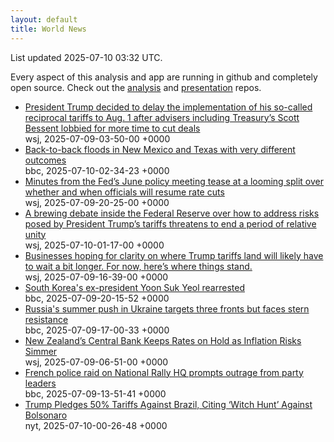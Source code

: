 ```yaml
---
layout: default
title: World News
---
```


<div markdown="0">
<div class="byline small text-muted">List updated <span class="datetime">2025-07-10 03:32 UTC</span>.</div>

<p>Every aspect of this analysis and app are running in github and completely open source. Check out the <a href="https://github.com/Castro-Media/Analysis">analysis</a> and <a href="https://github.com/Castro-Media/TopStoryReview.com">presentation</a> repos.</p>
<ul>
<li><a href='https://www.wsj.com/economy/trade/trump-tariffs-scott-bessent-trade-deals-cc76e43a'>President Trump decided to delay the implementation of his so-called reciprocal tariffs to Aug. 1 after advisers including Treasury&#8217;s Scott Bessent lobbied for more time to cut deals</a><div class='byline small text-muted'>wsj, <span class="datetime">2025-07-09-03-50-00 +0000</span></div></li>
<li><a href='https://www.bbc.com/news/articles/c5y022wp009o'>Back-to-back floods in New Mexico and Texas with very different outcomes</a><div class='byline small text-muted'>bbc, <span class="datetime">2025-07-10-02-34-23 +0000</span></div></li>
<li><a href='https://www.wsj.com/economy/central-banking/june-fed-minutes-inflation-interest-rates-4911925c'>Minutes from the Fed&#8217;s June policy meeting tease at a looming split over whether and when officials will resume rate cuts</a><div class='byline small text-muted'>wsj, <span class="datetime">2025-07-09-20-25-00 +0000</span></div></li>
<li><a href='https://www.wsj.com/economy/central-banking/what-division-inside-the-fed-means-for-future-rate-cuts-c5a9bdb8'>A brewing debate inside the Federal Reserve over how to address risks posed by President Trump&#8217;s tariffs threatens to end a period of relative unity</a><div class='byline small text-muted'>wsj, <span class="datetime">2025-07-10-01-17-00 +0000</span></div></li>
<li><a href='https://www.wsj.com/economy/trade/trump-tariffs-countries-goods-explained-b9878e1a'>Businesses hoping for clarity on where Trump tariffs land will likely have to wait a bit longer. For now, here&#8217;s where things stand.</a><div class='byline small text-muted'>wsj, <span class="datetime">2025-07-09-16-39-00 +0000</span></div></li>
<li><a href='https://www.bbc.com/news/articles/cd97ez54dlyo'>South Korea's ex-president Yoon Suk Yeol rearrested</a><div class='byline small text-muted'>bbc, <span class="datetime">2025-07-09-20-15-52 +0000</span></div></li>
<li><a href='https://www.bbc.com/news/articles/c70rl6lk2yxo'>Russia's summer push in Ukraine targets three fronts but faces stern resistance</a><div class='byline small text-muted'>bbc, <span class="datetime">2025-07-09-17-00-33 +0000</span></div></li>
<li><a href='https://www.wsj.com/articles/new-zealands-central-bank-keeps-rates-on-hold-as-inflation-risks-simmer-3a6907ea'>New Zealand&#8217;s Central Bank Keeps Rates on Hold as Inflation Risks Simmer</a><div class='byline small text-muted'>wsj, <span class="datetime">2025-07-09-06-51-00 +0000</span></div></li>
<li><a href='https://www.bbc.com/news/articles/ckg5kd04e1jo'>French police raid on National Rally HQ prompts outrage from party leaders</a><div class='byline small text-muted'>bbc, <span class="datetime">2025-07-09-13-51-41 +0000</span></div></li>
<li><a href='https://www.nytimes.com/2025/07/09/world/americas/brazil-trump-bolsonaro-lula-coup-tariff.html'>Trump Pledges 50% Tariffs Against Brazil, Citing &#8216;Witch Hunt&#8217; Against Bolsonaro</a><div class='byline small text-muted'>nyt, <span class="datetime">2025-07-10-00-26-48 +0000</span></div></li>
</ul>
</div>
